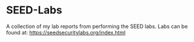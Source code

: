 # SEED-Labs
A collection of my lab reports from performing the SEED labs.
Labs can be found at: https://seedsecuritylabs.org/index.html
